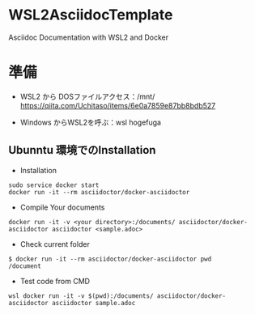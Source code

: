 # WSL2AsciidocTemplate
Asciidoc Documentation with WSL2 and Docker




# 準備

-  WSL2 から DOSファイルアクセス：/mnt/
https://qiita.com/Uchitaso/items/6e0a7859e87bb8bdb527

- Windows からWSL2を呼ぶ：wsl hogefuga




## Ubunntu 環境でのInstallation
 
- Installation
```
sudo service docker start
docker run -it --rm asciidoctor/docker-asciidoctor 
```

- Compile Your documents 

```
docker run -it -v <your directory>:/documents/ asciidoctor/docker-asciidoctor asciidoctor <sample.adoc>
```


- Check current folder

```
$ docker run -it --rm asciidoctor/docker-asciidoctor pwd
/document
```

- Test code from CMD

```
wsl docker run -it -v $(pwd):/documents/ asciidoctor/docker-asciidoctor asciidoctor sample.adoc
```

